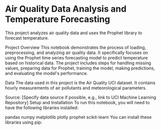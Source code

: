# Air Quality Data Analysis and Temperature Forecasting

This project analyzes air quality data and uses the Prophet library to forecast temperature.

Project Overview
This notebook demonstrates the process of loading, preprocessing, and analyzing air quality data. It specifically focuses on using the Prophet time series forecasting model to predict temperature based on historical data. The project includes steps for handling missing values, preparing data for Prophet, training the model, making predictions, and evaluating the model's performance.

Data
The data used in this project is the Air Quality UCI dataset. It contains hourly measurements of air pollutants and meteorological parameters.

Source: [Specify data source if possible, e.g., link to UCI Machine Learning Repository]
Setup and Installation
To run this notebook, you will need to have the following libraries installed:

pandas
numpy
matplotlib
plotly
prophet
scikit-learn
You can install these libraries using pip:

